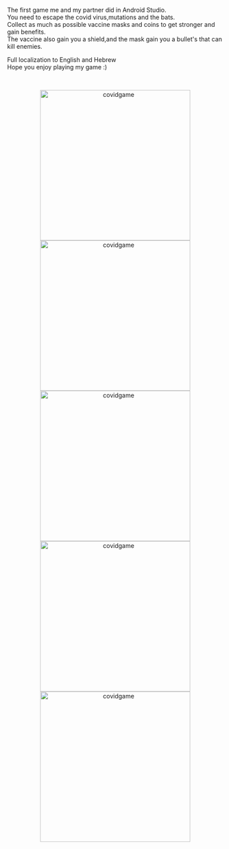 The first game me and my partner did in Android Studio.
<br /> 
You need to escape the covid virus,mutations and the bats.
<br /> 
Collect as much as possible vaccine masks and coins to get stronger and gain benefits.
<br /> 
The vaccine also gain you a shield,and the mask gain you a bullet's that can kill enemies.
 <br /> 

Full localization to English and Hebrew
 <br /> 
 Hope you enjoy playing  my game  :)
 
<br /> 
<p align="center">
  <img src="https://i.imagesup.co/images2/e039002b32e97514176f5907e7bba8226f72604c.png" width="350" title="covidgame">
  <img src="https://i.imagesup.co/images2/78dee65b69a47900fc2d2761c43f3a290185295f.png" width="350" title="covidgame">
  <img src="https://i.imagesup.co/images2/051616d47e8b1163a034af7e8413676c504d90cb.png" width="350" title="covidgame">
    <img src="https://i.imagesup.co/images2/56521cf46f35f2179df7af1292a2c18c5541db9f.png" width="350" title="covidgame">
  <img src="https://i.imagesup.co/images2/168716162fb85e65261662fd1e9dfe90333f2b72.png" width="350" title="covidgame">

 
</p>
